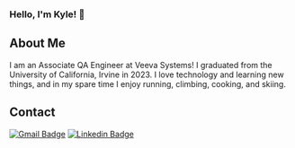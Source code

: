 ### Hello, I'm Kyle! 👋

## About Me
I am an Associate QA Engineer at Veeva Systems! I graduated from the University of California, Irvine in 2023. I love technology and learning new things, and in my spare time I enjoy running, climbing, cooking, and skiing.

## Contact 
[![Gmail Badge](https://img.shields.io/badge/Gmail-D14836?style=for-the-badge&logo=gmail&logoColor=white)](mailto:kyleklam2009@gmail.com) 
[![Linkedin Badge](https://img.shields.io/badge/LinkedIn-0077B5?style=for-the-badge&logo=linkedin&logoColor=white)](https://linkedin.com/in/kyleklam50)
